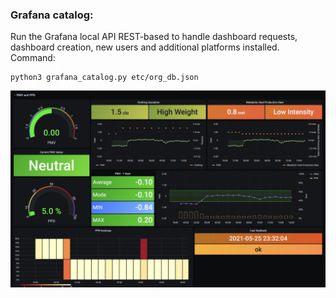 ### Grafana catalog:
Run the Grafana local API REST-based to handle dashboard requests, dashboard creation, new users and additional platforms installed.
Command:

```
python3 grafana_catalog.py etc/org_db.json
```
![alt text](https://github.com/AndreaAvignone/PMV-Monitoring-Platform/blob/main/grafana_catalog/dashboard_sample.png)
